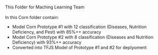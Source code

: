 This Folder for Maching Learning Team
<br>
<br>In this Corn folder contain:
  - Model Corn Prototype #1 with 12 classification (Diseases, Nutrition Deficiency, and Pest) with 85%++ accuracy
  - Model Corn Prototype #2 with 8 classification (Diseases and Nutrition Deficiency) with 93%++ accuracy
  - Converted into TFJS Model of Prototype #1 and #2 for deplyoment
